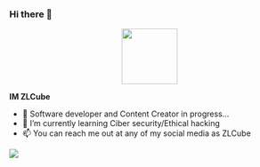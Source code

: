 ### Hi there 👋

<div id="header" align="center">
  <img src="https://yt3.ggpht.com/iYhJgIpCPqMTWYttN7Ma2RTX0kwlZVEyjK8nHUeJc5UqFdIwpzGyAfXWO4zp51EnYMeUAwIjGg=s88-c-k-c0x00ffffff-no-rj" width="100"/>
</div>

**IM ZLCube** 

- 🔭 Software developer and Content Creator in progress...
- 🌱 I’m currently learning Ciber security/Ethical hacking
- 📫 You can reach me out at any of my social media as ZLCube

![](https://github-profile-trophy.vercel.app/?username=zlcube&theme=dracula)
